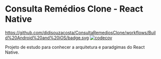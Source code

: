# Consulta Remédios Clone - React Native

https://github.com/didisouzacosta/ConsultaRemediosClone/workflows/Build%20Android%20and%20iOS/badge.svg
[![codecov](https://codecov.io/gh/didisouzacosta/ConsultaRemediosClone/branch/main/graph/badge.svg?token=Q98Q9K2ETN)](https://codecov.io/gh/didisouzacosta/ConsultaRemediosClone)

Projeto de estudo para conhecer a arquitetura e paradgimas do React Native.
